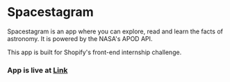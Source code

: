 # Spacestagram
Spacestagram is an app where you can explore, read and learn the facts of astronomy. It is powered by the NASA's APOD API. 

This app is built for Shopify's front-end internship challenge.

### App is live at [Link](https://spacestagram-piyush.vercel.app/)
